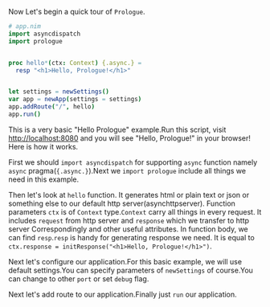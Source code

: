 Now Let's begin a quick tour of `Prologue`.

```nim
# app.nim
import asyncdispatch
import prologue


proc hello*(ctx: Context) {.async.} =
  resp "<h1>Hello, Prologue!</h1>"


let settings = newSettings()
var app = newApp(settings = settings)
app.addRoute("/", hello)
app.run()
```

This is a very basic "Hello Prologue" example.Run this script, visit [http://localhost:8080](http://localhost:8080) and you will
see "Hello, Prologue!" in your browser! Here is how it works.

First we should `import asyncdispatch` for supporting `async` function namely `async` pragma(`{.async.}`).Next we `import prologue` include all things we need in this example.

Then let's look at `hello` function. It generates html or plain text or json or something else to our default http server(asynchttpserver). Function parameters `ctx` is of `Context` type.`Context` carry all things in every request. It includes `request` from http server and `response` which we transfer to http server Correspondingly and other useful attributes. In function body, we can find `resp`.`resp` is handy for generating response we need. It is equal to `ctx.response = initResponse("<h1>Hello, Prologue!</h1>")`.

Next let's configure our application.For this basic
example, we will use default settings.You can specify parameters of `newSettings` of course.You can change to other `port` or set `debug` flag.

Next let's add route to our application.Finally just `run` our application.
